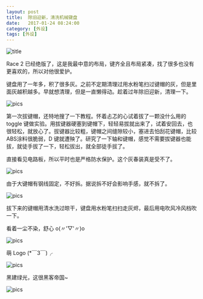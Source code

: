 ```yaml
---
layout: post
title:  除旧迎新，清洗机械键盘
date:   2017-01-24 08:24:00
category: [外设]
tags: [外设]
---
```


![title][1]

<!--more-->

Race 2 已经绝版了，这是我最中意的布局，键齐全且布局紧凑，找了很多也没有更喜欢的，所以对他很爱护。

键盘用了一年多，积了很多灰。之前不定期清理过用水粉笔扫过键帽的灰，但是里面灰越积越多。早就想清理，但是一直懒得动。趁着过年除旧迎新，清理一下。

![pics][2]


第一次拔键帽，还特地搜了一下教程。怀着忐忑的心试着拔了一颗没什么用的 toggle 键做实验。用拔键器硬塞到键帽下，轻轻易拔就出来了，试着安回去，也很轻松，就放心了。拔键器比较粗，键帽之间缝隙较小，塞进去怕刮花键帽，比较ABS涂料很脆弱，D 键就遭殃了。研究了一下轴和键帽，感觉不需要拔键器也能拔，就徒手拔了一下，轻松拔出，就全部徒手拔了。

直接看见电路板，所以平时也是严格防水保护。这个灰春装真是受不了。

![pics][3]

由于大键帽有钢线固定，不好拆。据说拆不好会影响手感，就不拆了。

![pics][4]

拔下来的键帽用清水洗过晾干，键盘用水粉笔扫扫走灰烬，最后用电吹风冷风档吹一下。

看着一尘不染，舒心 o(〃'▽'〃)o

![pics][5]

萌 Logo (*￣3￣)╭

![pics][6]

黑建绿光，这很黑客帝国~

![pics][7]


  [1]: http://77g54f.com1.z0.glb.clouddn.com/bgt-20170124.png?imageView2/1/q/100|watermark/1/image/aHR0cDovLzc3ZzU0Zi5jb20xLnowLmdsYi5jbG91ZGRuLmNvbS9sYWtlcjEucG5n/dissolve/100/gravity/South/dy/10
  [2]: http://77g54f.com1.z0.glb.clouddn.com/QQ20170124165251.jpg?imageView2/1/q/100|watermark/1/image/aHR0cDovLzc3ZzU0Zi5jb20xLnowLmdsYi5jbG91ZGRuLmNvbS9sYWtlcjEucG5n/dissolve/100/gravity/South/dy/10
  [3]: http://77g54f.com1.z0.glb.clouddn.com/QQ20170124165252.jpg?imageView2/1/q/100|watermark/1/image/aHR0cDovLzc3ZzU0Zi5jb20xLnowLmdsYi5jbG91ZGRuLmNvbS9sYWtlcjEucG5n/dissolve/100/gravity/South/dy/10
  [4]: http://77g54f.com1.z0.glb.clouddn.com/QQ20170124165257.jpg?imageView2/1/q/100|watermark/1/image/aHR0cDovLzc3ZzU0Zi5jb20xLnowLmdsYi5jbG91ZGRuLmNvbS9sYWtlcjEucG5n/dissolve/100/gravity/South/dy/10
  [5]: http://77g54f.com1.z0.glb.clouddn.com/QQ20170124165254.jpg?imageView2/1/q/100|watermark/1/image/aHR0cDovLzc3ZzU0Zi5jb20xLnowLmdsYi5jbG91ZGRuLmNvbS9sYWtlcjEucG5n/dissolve/100/gravity/South/dy/10
  [6]: http://77g54f.com1.z0.glb.clouddn.com/QQ20170124165256.jpg?imageView2/1/q/100|watermark/1/image/aHR0cDovLzc3ZzU0Zi5jb20xLnowLmdsYi5jbG91ZGRuLmNvbS9sYWtlcjEucG5n/dissolve/100/gravity/South/dy/10
  [7]: http://77g54f.com1.z0.glb.clouddn.com/QQ20170124165255.jpg?imageView2/1/q/100|watermark/1/image/aHR0cDovLzc3ZzU0Zi5jb20xLnowLmdsYi5jbG91ZGRuLmNvbS9sYWtlcjEucG5n/dissolve/100/gravity/South/dy/10